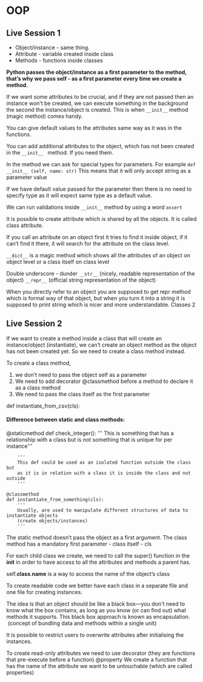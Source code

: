 # OOP 

## Live Session 1
- Object/instance - same thing. 
- Attribute - variable created inside class
- Methods - functions inside classes

**Python passes the object/instance as a first parameter to the method, that’s why we pass self -  as a first parameter every time we create a method.**


If we want some attributes to be crucial, and if they are not passed then an instance won’t be created, we can execute something in the background the second the instance/object is created. This is when `__init__` method (magic method) comes handy. 

You can give default values to the attributes same way as it was in the functions.

You can add additional attributes to the object, which has not been created in the `__init__ ` method. If you need them.

In the method we can ask for special types for parameters. For example
`def __init__ (self, name: str)`
This means that it will only accept string as a parameter value 

If we have default value passed for the parameter then there is no need to specify type as it will expect same type as a default value.

We can run validations inside `__init__` method by using a word `assert`

It is possible to create attribute which is shared by all the objects. It is called class attribute.

If you call an attribute on an object first it tries to find it inside object, if it can’t find it there, it will search for the attribute on the class level. 

`__dict__` is a magic method which shows all the attributes of an object on object level or a class itself on class level

Double underscore - dunder
`__str__`  (nicely, readable representation of the object)
`__repr__`  (official string representation of the object)

When you directly refer to an object you are supposed to get repr method which is formal way of that object, but when you turn it into a string it is supposed to print string which is nicer and more understandable. 
Classes 2




## Live Session 2

If we want to create a method inside a class that will create an instance/object (instantiate), we can’t create an object method as the object has not been created yet. So we need to create a class method instead. 

To create a class method, 
1. we don’t need to pass the object self as a parameter
2. We need to add decorator @classmethod before a method to declare it as a class method
3. We need to pass the class itself as the first parameter 

def instantiate_from_csv(cls):


#### Difference between static and class methods:
 @staticmethod
    def check_integer():
        '''
        This is something that has a relationship with a class but
        is not something that is unique for per instance'''
        
        '''
        This def could be used as an isolated function outside the class but
        as it is in relation with a class it is inside the class and not outside
        '''
    
    @classmethod
    def instantiate_from_something(cls):
        '''
        Usually, are used to manipulate different structures of data to instantiate objects
        (create objects/instances)
        '''

The static method doesn’t pass the object as a first argument. The class method has a mandatory first parameter - class itself - cls


For each child class we create, we need to call the super() function in the __init__ in order to have access to all the attributes and methods a parent has. 

self.__class__.__name__ is a way to access the name of the object’s class


To create readable code we better have each class in a separate file and one file for creating instances. 

The idea is that an object should be like a black box—you don't need to know what the box contains, as long as you know (or can find out) what methods it supports. This black box approach is known as encapsulation.  (concept of bundling data and methods within a single unit)


It is possible to restrict users to overwrite attributes after initialising the instances.

To create read-only attributes we need to use decorator (they are functions that pre-execute before a function) @property
We create a function that has the name of the attribute we want to be untouchable (which are called properties)
